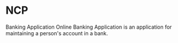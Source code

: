 # NCP

Banking Application Online Banking Application is an application for maintaining a person's account in a bank.
